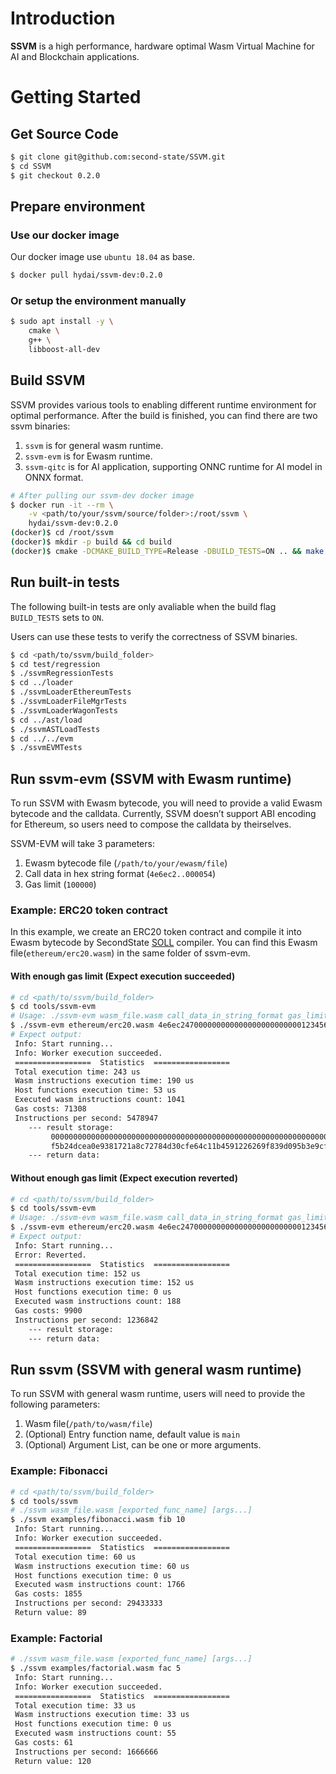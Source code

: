 # Introduction
**SSVM** is a high performance, hardware optimal Wasm Virtual Machine for AI and Blockchain applications.


# Getting Started

## Get Source Code

```bash
$ git clone git@github.com:second-state/SSVM.git
$ cd SSVM
$ git checkout 0.2.0
```

## Prepare environment

### Use our docker image

Our docker image use `ubuntu 18.04` as base.

```bash
$ docker pull hydai/ssvm-dev:0.2.0
```

### Or setup the environment manually

```bash
$ sudo apt install -y \
	cmake \
	g++ \
	libboost-all-dev
```

## Build SSVM

SSVM provides various tools to enabling different runtime environment for optimal performance.
After the build is finished, you can find there are two ssvm binaries:

1. `ssvm` is for general wasm runtime.
2. `ssvm-evm` is for Ewasm runtime.
3. `ssvm-qitc` is for AI application, supporting ONNC runtime for AI model in ONNX format.

```bash
# After pulling our ssvm-dev docker image
$ docker run -it --rm \
    -v <path/to/your/ssvm/source/folder>:/root/ssvm \
    hydai/ssvm-dev:0.2.0
(docker)$ cd /root/ssvm
(docker)$ mkdir -p build && cd build
(docker)$ cmake -DCMAKE_BUILD_TYPE=Release -DBUILD_TESTS=ON .. && make
```

## Run built-in tests

The following built-in tests are only avaliable when the build flag `BUILD_TESTS` sets to `ON`.

Users can use these tests to verify the correctness of SSVM binaries.

```bash
$ cd <path/to/ssvm/build_folder>
$ cd test/regression
$ ./ssvmRegressionTests
$ cd ../loader
$ ./ssvmLoaderEthereumTests
$ ./ssvmLoaderFileMgrTests
$ ./ssvmLoaderWagonTests
$ cd ../ast/load
$ ./ssvmASTLoadTests
$ cd ../../evm
$ ./ssvmEVMTests
```

## Run ssvm-evm (SSVM with Ewasm runtime)

To run SSVM with Ewasm bytecode, you will need to provide a valid Ewasm bytecode and the calldata.
Currently, SSVM doesn’t support ABI encoding for Ethereum, so users need to compose the calldata by theirselves.

SSVM-EVM will take 3 parameters:

1. Ewasm bytecode file (`/path/to/your/ewasm/file`)
2. Call data in hex string format (`4e6ec2..000054`)
3. Gas limit (`100000`)

### Example: ERC20 token contract

In this example, we create an ERC20 token contract and compile it into Ewasm bytecode by SecondState [SOLL](https://github.com/second-state/soll) compiler.
You can find this Ewasm file(`ethereum/erc20.wasm`) in the same folder of ssvm-evm.

#### With enough gas limit (Expect execution succeeded)

```bash
# cd <path/to/ssvm/build_folder>
$ cd tools/ssvm-evm
# Usage: ./ssvm-evm wasm_file.wasm call_data_in_string_format gas_limit
$ ./ssvm-evm ethereum/erc20.wasm 4e6ec24700000000000000000000000012345678901234567890123456789012345678900000000000000000000000000000000000000000000000000000000000000064 100000
# Expect output:
 Info: Start running...
 Info: Worker execution succeeded.
 =================  Statistics  =================
 Total execution time: 243 us
 Wasm instructions execution time: 190 us
 Host functions execution time: 53 us
 Executed wasm instructions count: 1041
 Gas costs: 71308
 Instructions per second: 5478947
    --- result storage:
         0000000000000000000000000000000000000000000000000000000000000000 0000000000000000000000000000000000000000000000000000000000000064
         f5b24dcea0e9381721a8c72784d30cfe64c11b4591226269f839d095b3e9cf10 0000000000000000000000000000000000000000000000000000000000000064
    --- return data:
```

#### Without enough gas limit (Expect execution reverted)

```bash
# cd <path/to/ssvm/build_folder>
$ cd tools/ssvm-evm
# Usage: ./ssvm-evm wasm_file.wasm call_data_in_string_format gas_limit
$ ./ssvm-evm ethereum/erc20.wasm 4e6ec24700000000000000000000000012345678901234567890123456789012345678900000000000000000000000000000000000000000000000000000000000000064 10000
# Expect output:
 Info: Start running...
 Error: Reverted.
 =================  Statistics  =================
 Total execution time: 152 us
 Wasm instructions execution time: 152 us
 Host functions execution time: 0 us
 Executed wasm instructions count: 188
 Gas costs: 9900
 Instructions per second: 1236842
    --- result storage:
    --- return data:
```

## Run ssvm (SSVM with general wasm runtime)

To run SSVM with general wasm runtime, users will need to provide the following parameters:

1. Wasm file(`/path/to/wasm/file`)
2. (Optional) Entry function name, default value is `main`
3. (Optional) Argument List, can be one or more arguments.

### Example: Fibonacci

```bash
# cd <path/to/ssvm/build_folder>
$ cd tools/ssvm
# ./ssvm wasm_file.wasm [exported_func_name] [args...]
$ ./ssvm examples/fibonacci.wasm fib 10
 Info: Start running...
 Info: Worker execution succeeded.
 =================  Statistics  =================
 Total execution time: 60 us
 Wasm instructions execution time: 60 us
 Host functions execution time: 0 us
 Executed wasm instructions count: 1766
 Gas costs: 1855
 Instructions per second: 29433333
 Return value: 89
```

### Example: Factorial

```bash
# ./ssvm wasm_file.wasm [exported_func_name] [args...]
$ ./ssvm examples/factorial.wasm fac 5
 Info: Start running...
 Info: Worker execution succeeded.
 =================  Statistics  =================
 Total execution time: 33 us
 Wasm instructions execution time: 33 us
 Host functions execution time: 0 us
 Executed wasm instructions count: 55
 Gas costs: 61
 Instructions per second: 1666666
 Return value: 120
```
